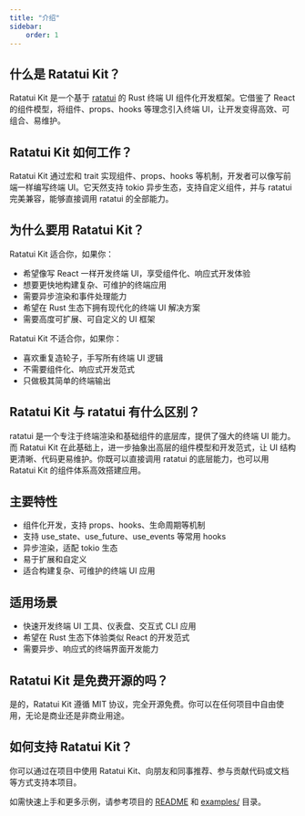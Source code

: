 ```yaml
---
title: "介绍"
sidebar:
    order: 1
---
```


## 什么是 Ratatui Kit？

Ratatui Kit 是一个基于 [ratatui](https://github.com/ratatui-org/ratatui) 的 Rust 终端 UI 组件化开发框架。它借鉴了 React 的组件模型，将组件、props、hooks 等理念引入终端 UI，让开发变得高效、可组合、易维护。

## Ratatui Kit 如何工作？

Ratatui Kit 通过宏和 trait 实现组件、props、hooks 等机制，开发者可以像写前端一样编写终端 UI。它天然支持 tokio 异步生态，支持自定义组件，并与 ratatui 完美兼容，能够直接调用 ratatui 的全部能力。

## 为什么要用 Ratatui Kit？

Ratatui Kit 适合你，如果你：

- 希望像写 React 一样开发终端 UI，享受组件化、响应式开发体验
- 想要更快地构建复杂、可维护的终端应用
- 需要异步渲染和事件处理能力
- 希望在 Rust 生态下拥有现代化的终端 UI 解决方案
- 需要高度可扩展、可自定义的 UI 框架

Ratatui Kit 不适合你，如果你：

- 喜欢重复造轮子，手写所有终端 UI 逻辑
- 不需要组件化、响应式开发范式
- 只做极其简单的终端输出

## Ratatui Kit 与 ratatui 有什么区别？

ratatui 是一个专注于终端渲染和基础组件的底层库，提供了强大的终端 UI 能力。而 Ratatui Kit 在此基础上，进一步抽象出高层的组件模型和开发范式，让 UI 结构更清晰、代码更易维护。你既可以直接调用 ratatui 的底层能力，也可以用 Ratatui Kit 的组件体系高效搭建应用。

## 主要特性

- 组件化开发，支持 props、hooks、生命周期等机制
- 支持 use_state、use_future、use_events 等常用 hooks
- 异步渲染，适配 tokio 生态
- 易于扩展和自定义
- 适合构建复杂、可维护的终端 UI 应用

## 适用场景

- 快速开发终端 UI 工具、仪表盘、交互式 CLI 应用
- 希望在 Rust 生态下体验类似 React 的开发范式
- 需要异步、响应式的终端界面开发能力

## Ratatui Kit 是免费开源的吗？

是的，Ratatui Kit 遵循 MIT 协议，完全开源免费。你可以在任何项目中自由使用，无论是商业还是非商业用途。

## 如何支持 Ratatui Kit？

你可以通过在项目中使用 Ratatui Kit、向朋友和同事推荐、参与贡献代码或文档等方式支持本项目。

如需快速上手和更多示例，请参考项目的 [README](./packages/ratatui-kit/README.md) 和 [examples/](./examples) 目录。
